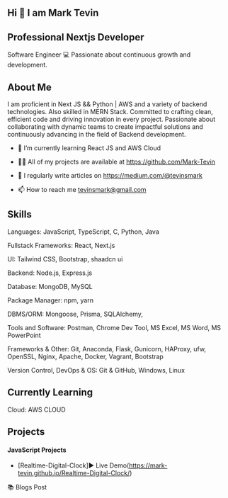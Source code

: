## Hi 👋 I am Mark Tevin

## Professional Nextjs Developer

Software Engineer 💻 Passionate about continuous growth and development.

## About Me
I am proficient in Next JS && Python | AWS and a variety of backend technologies. Also skilled in MERN Stack. Committed to crafting clean, efficient code and driving innovation in every project. Passionate about collaborating with dynamic teams to create impactful solutions and continuously advancing in the field of Backend development.

* 🌱 I’m currently learning React JS and AWS Cloud

* 👨‍💻 All of my projects are available at https://github.com/Mark-Tevin

* 📝 I regularly write articles on https://medium.com/@tevinsmark

* 📫 How to reach me tevinsmark@gmail.com

## Skills
Languages: JavaScript, TypeScript, C, Python, Java

Fullstack Frameworks: React, Next.js

UI: Tailwind CSS, Bootstrap, shaadcn ui

Backend: Node.js, Express.js

Database: MongoDB, MySQL

Package Manager: npm, yarn

DBMS/ORM: Mongoose, Prisma, SQLAlchemy, 

Tools and Software: Postman, Chrome Dev Tool, MS Excel, MS Word, MS PowerPoint

Frameworks & Other: Git, Anaconda, Flask, Gunicorn, HAProxy, ufw, OpenSSL, Nginx, Apache, Docker, Vagrant, Bootstrap

Version Control, DevOps & OS: Git & GitHub, Windows, Linux

## Currently Learning
Cloud: AWS CLOUD

## Projects
#### JavaScript Projects
* [Realtime-Digital-Clock]▶️ Live Demo(https://mark-tevin.github.io/Realtime-Digital-Clock/)


📚 Blogs Post


